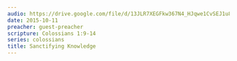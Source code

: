```yaml
---
audio: https://drive.google.com/file/d/13JLR7XEGFkw367N4_HJqwe1CvSEJ1u86/view
date: 2015-10-11
preacher: guest-preacher
scripture: Colossians 1:9-14
series: colossians
title: Sanctifying Knowledge
---
```

